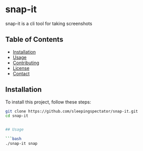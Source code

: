 # snap-it

snap-it is a cli tool for taking screenshots

## Table of Contents

- [Installation](#installation)
- [Usage](#usage)
- [Contributing](#contributing)
- [License](#license)
- [Contact](#contact)

## Installation

To install this project, follow these steps:

```bash
git clone https://github.com/sleepingspectator/snap-it.git
cd snap-it


## Usage

```bash
./snap-it snap
